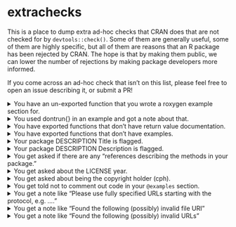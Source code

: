 
<!-- README.md is generated from README.Rmd. Please edit that file -->

# extrachecks

This is a place to dump extra ad-hoc checks that CRAN does that are not
checked for by `devtools::check()`. Some of them are generally useful,
some of them are highly specific, but all of them are reasons that an R
package has been rejected by CRAN. The hope is that by making them
public, we can lower the number of rejections by making package
developers more informed.

If you come across an ad-hoc check that isn’t on this list, please feel
free to open an issue describing it, or submit a PR!

<details>
<summary>
You have an un-exported function that you wrote a roxygen example
section for.
</summary>

If you have written a roxygen example section for un-exported functions,
your example section must call those functions with `:::` like
`pkg:::my_fun()`.

Alternatively, you can use the roxygen tag `@noRd` to suppress the
creation of the `.Rd` file.
</details>
<details>
<summary>
You used dontrun{} in an example and got a note about that.
</summary>

`\dontrun{}` should only be used if the example really cannot be
executed (e.g. because of missing additional software, missing API keys,
…) by the user. If you want to include an example that errors, and you
want to show the error, wrap the call in `try()`.

Sometimes it is useful to create a custom predicate function
(e.g. `googlesheets4::sheets_has_token()`) that tests for a
prerequisite. Then such examples can be placed inside an `if () {...`
instead of `\dontrun{}`. Instead of a custom predicate, sometimes
`interactive()` can be used as the condition.
</details>
<details>
<summary>
You have exported functions that don’t have return value documentation.
</summary>

This is a fairly new check that CRAN is being much stricter on. You must
provide return value documentation for all exported functions now. If
you use roxygen2, use the tag `@return`.

This note is also applicable if your function has no return value: “If a
function does not return a value, please document that too,
e.g. `\value{None}`.”
</details>
<details>
<summary>
You have exported functions that don’t have examples.
</summary>

This is similar to the problem about return value documentation, but
slightly less strict. If your exported function has a meaningful return
value, then it will almost definitely require an examples section. Use
the roxygen2 tag `@examples` to create one.

I have seen exceptions with functions that are used for their side
effects. For example, `hardhat::create_modeling_package()` creates a new
directory, which you would not want to include in an example section
(which CRAN runs in their regular checks). I didn’t include any examples
there, and it was accepted.
</details>
<details>
<summary>
Your package DESCRIPTION Title is flagged.
</summary>

There can be a number of problems here:

-   You must use title case with package Titles, generally capitalizing
    all words except articles like ‘a’ and ‘the’. Base R’s
    [`toTitleCase()`](https://stat.ethz.ch/R-manual/R-devel/library/tools/html/toTitleCase.html)
    might help with formatting.

-   I’ve been flagged for a “redundant” title. I had: “A Toolkit for the
    Construction of Modeling Packages” which was flagged since “Toolkit
    for” seemed redundant. I changed it to “Construct Modeling Packages”
    and was accepted.

-   You generally have to put all software and R package names in single
    quotes, this rule also applies to the Description section. For
    example, the riingo package is an interface to Tiingo’s stock price
    api:
    <https://github.com/business-science/riingo/blob/a19c662d9a2acb526a15d119e00afcd3fdc7c24c/DESCRIPTION#L3>

-   An initial package submission was rejected with the request to
    reduce the length of the title to less than 65 characters.

</details>
<details>
<summary>
Your package DESCRIPTION Description is flagged.
</summary>

There can be a number of problems here:

> The Description field is intended to be a (one paragraph) description
> of what the package does and why it may be useful. Please elaborate.

In this case my description was 1 sentence, which I had to expand into a
3-4 sentence paragraph with a broader description of the types of
problems the package intended to help with.

> Please only double quote publication titles in the description of the
> DESCRIPTION file.

In this case I previously had a sentence that contained: ‘…, like “the
first Monday of December”’. I just removed the double quotes.

> Functions do not need to be put in single quotes, just packages,
> software names and API names. ‘case_when()’ -\> case_when()

In the Description, function names should not be placed in quotes. This
is reserved for packages and software names. Reported by @rossellhayes.

> Please always explain all acronyms/abbreviations in the description
> text in the Description field of the DESCRIPTION file. e.g. X-SAMPA

In the Description, all acronyms must be fully expanded the first time
they are mentioned, no matter how innocuous they seem. This acronym was
expanded to “Extended Speech Assessment Methods Phonetic Alphabet”,
which was then accepted by CRAN. Reported by @rossellhayes.

> Please single quote software names.

In the Description, all software and R package names must be placed in
single quotes, like ‘tidyr’. This rule also applies to the Title
section. For example, the riingo package is an interface to Tiingo’s
stock price api:
<https://github.com/business-science/riingo/blob/a19c662d9a2acb526a15d119e00afcd3fdc7c24c/DESCRIPTION#L10-L11>.
</details>
<details>
<summary>
You get asked if there are any “references describing the methods in
your package.”
</summary>

This comment normally comes as the following standard block of text:

> If there are references describing the methods in your package, please
> add these in the description field of your DESCRIPTION file in the
> form authors (year) \<doi:…\> authors (year) \<arXiv:…\> authors
> (year, ISBN:…) or if those are not available: \<https:…\> with no
> space after ‘doi:’, ‘arXiv:’, ‘https:’ and angle brackets for
> auto-linking. (If you want to add a title as well please put it in
> quotes: “Title”)

If there are no references, just nicely reply to the email and tell them
that you don’t have any. If this was the only note then it should be
accepted soon after, without going through another full review.

I have not found a good way to get them to accept a new package without
getting this note on the first round of checks. Possibly you could
include a preemptive note about it in your `cran-comments.md` file,
explaining that there are no references for the package.
</details>
<details>
<summary>
You get asked about the LICENSE year.
</summary>

I worked on a package in 2019, and then sent it in in 2020. I got the
following question back:

> Should the year in the LICENSE file be updated?

I updated the license year to 2020 and resubmit the package in. I then
nicely replied directly to my reviewer and thanked them for catching the
year discrepancy, and then asked them if they could help me push the
package through without needing another review, since that was the only
change that had to be made.
</details>
<details>
<summary>
You get asked about being the copyright holder (cph).
</summary>

Submitted by @dirkschumacher, who got this comment:

> You also seem to be a copyright holder \[cph\]. Please add this
> information to the <Authors@R> field.

Even if you are the only author and no other copyright information is
given, always add a \[cph\] role to your Authors field.
</details>
<details>
<summary>
You get told not to comment out code in your <code>@examples</code>
section.
</summary>

I had originally commented out some code in an example that would
otherwise modify the global state. I wanted to talk about the code
without having the user accidentally run it. I received the following
message on submission:

> Examples/code lines in examples should never be commented out. Ideally
> find toy examples that can be regularly executed and checked. Lengthy
> examples (\> 5 sec), can be wrapped in `\donttest{}`. If you don’t
> want your code to be executed but still visible to the user, use
> `\dontrun{}`.

I didn’t want any of these options, so I removed the code from the
examples section entirely and just mentioned it in the `@details`
section instead.
</details>
<details>
<summary>
You get a note like “Please use fully specified URLs starting with the
protocol, e.g. <https://>….”
</summary>

CRAN checks for https URLs and will not allow any http links.

Reported by @pnovack-gottshall, who had two URLs that were flagged. The
first was `paleobiodb.org/`, which was flagged because it needed
`https://` in front. The second was an http URL, which was flagged
because it needed to be https.
</details>
<details>
<summary>
You get a note like “Found the following (possibly) invalid file URI”
</summary>

You might have a relative link that doesn’t exist in the actual built R
package. Originally reported by @RMHogervorst, who had a link to
`CODE_OF_CONDUCT.md` in the README, and received the following message:

    Found the following (possibly) invalid file URI:
         URI: CODE_OF_CONDUCT.md
           From: README.md

In this case, the `.Rbuildignore` file ignored the `CODE_OF_CONDUCT.md`
file, so it didn’t exist after building the R package, meaning that the
link didn’t work. This can probably be fixed by just removing this file
from the `.Rbuildignore`. Alternatively,
`usethis::use_code_of_conduct()` will generate a section to add to your
README that doesn’t have any relative links.
</details>
<details>
<summary>
You get a note like “Found the following (possibly) invalid URLs”
</summary>

One of the most common causes for this is that you have a URL that
*redirects* to another source. CRAN won’t allow you to have redirects,
so you might get a rejection that looks like this:

    Found the following (possibly) invalid URLs:

    URL: https://h3geo.org/docs/core-library/coordsystems#faceijk-coordinates
         (moved to https://h3geo.org/docs/core-library/coordsystems/)
    From: inst/doc/intro-to-h3jsr.html
    Status: 200
    Message: OK

    Please change http --> https, add trailing slashes, or follow moved
    content as appropriate.

The problem here is that
`https://h3geo.org/docs/core-library/coordsystems#faceijk-coordinates`
redirects to `https://h3geo.org/docs/core-library/coordsystems/`. This
was actually a typo, there was a forgotten `/` right before `#faceijk`.

To determine if you have any redirecting URLs, you can use
`urlchecker::url_check()` to find them (and find what they redirect to)
and `urlchecker::url_update()` to automatically update them to their
redirected URL.
</details>
